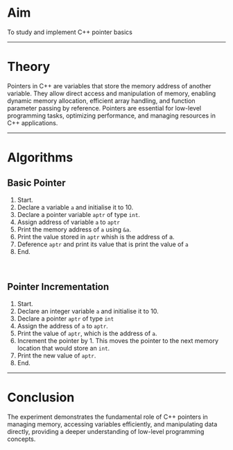 <h1>Aim</h1>
<p>To study and implement C++ pointer basics</p>
<hr>
<h1>Theory</h1>
<p>Pointers in C++ are variables that store the memory address of another variable. They allow direct access and manipulation of memory, enabling dynamic memory allocation, efficient array handling, and function parameter passing by reference. Pointers are essential for low-level programming tasks, optimizing performance, and managing resources in C++ applications.</p>
<hr>
<h1>Algorithms</h1>
<h2>Basic Pointer</h2>
<ol>
  <li>Start.</li>
  <li>Declare a variable <code>a</code> and initialise it to 10.</li>
  <li>Declare a pointer variable <code>aptr</code> of type <code>int</code>.</li>
  <li>Assign address of variable <code>a</code> to <code>aptr</code></li>
  <li>Print the memory address of <code>a</code> using <code>&a</code>.</li>
  <li>Print the value stored in <code>aptr</code> whish is the address of a. </li>
  <li>Deference <code>aptr</code> and print its value that is print the value of <code>a</code></li>
  <li>End.</li>
</ol>
<br>
<h2>Pointer Incrementation</h2>
<ol>
  <li>Start.</li>
  <li>Declare an integer variable <code>a</code> and initialise it to 10.</li>
  <li>Declare a pointer <code>aptr</code> of type <code>int</code></li>
  <li>Assign the address of <code>a</code> to <code>aptr</code>.</li>
  <li>Print the value of <code>aptr</code>, which is the address of <code>a</code>.</li>
  <li>Increment the pointer by 1. This moves the pointer to the next memory location that would store an <code>int</code>.</li>
  <li>Print the new value of <code>aptr</code>.</li>
  <li>End.</li>
</ol>
<hr>
<h1>Conclusion</h1>
<p>The experiment demonstrates the fundamental role of C++ pointers in managing memory, accessing variables efficiently, and manipulating data directly, providing a deeper understanding of low-level programming concepts.</p>
